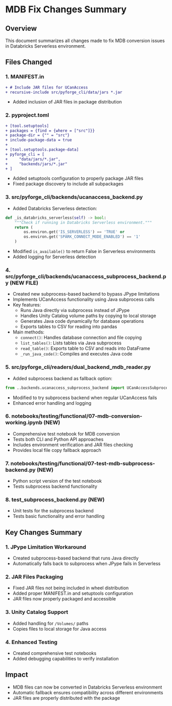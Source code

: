 # MDB Fix Changes Summary

## Overview
This document summarizes all changes made to fix MDB conversion issues in Databricks Serverless environment.

## Files Changed

### 1. **MANIFEST.in**
```diff
+ # Include JAR files for UCanAccess
+ recursive-include src/pyforge_cli/data/jars *.jar
```
- Added inclusion of JAR files in package distribution

### 2. **pyproject.toml**
```diff
+ [tool.setuptools]
+ packages = {find = {where = ["src"]}}
+ package-dir = {"" = "src"}
+ include-package-data = true
+ 
+ [tool.setuptools.package-data]
+ pyforge_cli = [
+     "data/jars/*.jar",
+     "backends/jars/*.jar"
+ ]
```
- Added setuptools configuration to properly package JAR files
- Fixed package discovery to include all subpackages

### 3. **src/pyforge_cli/backends/ucanaccess_backend.py**
- Added Databricks Serverless detection:
```python
def _is_databricks_serverless(self) -> bool:
    """Check if running in Databricks Serverless environment."""
    return (
        os.environ.get('IS_SERVERLESS') == 'TRUE' or
        os.environ.get('SPARK_CONNECT_MODE_ENABLED') == '1'
    )
```
- Modified `is_available()` to return False in Serverless environments
- Added logging for Serverless detection

### 4. **src/pyforge_cli/backends/ucanaccess_subprocess_backend.py** (NEW FILE)
- Created new subprocess-based backend to bypass JPype limitations
- Implements UCanAccess functionality using Java subprocess calls
- Key features:
  - Runs Java directly via subprocess instead of JPype
  - Handles Unity Catalog volume paths by copying to local storage
  - Generates Java code dynamically for database operations
  - Exports tables to CSV for reading into pandas
- Main methods:
  - `connect()`: Handles database connection and file copying
  - `list_tables()`: Lists tables via Java subprocess
  - `read_table()`: Exports table to CSV and reads into DataFrame
  - `_run_java_code()`: Compiles and executes Java code

### 5. **src/pyforge_cli/readers/dual_backend_mdb_reader.py**
- Added subprocess backend as fallback option:
```python
from ..backends.ucanaccess_subprocess_backend import UCanAccessSubprocessBackend
```
- Modified to try subprocess backend when regular UCanAccess fails
- Enhanced error handling and logging

### 6. **notebooks/testing/functional/07-mdb-conversion-working.ipynb** (NEW)
- Comprehensive test notebook for MDB conversion
- Tests both CLI and Python API approaches
- Includes environment verification and JAR files checking
- Provides local file copy fallback approach

### 7. **notebooks/testing/functional/07-test-mdb-subprocess-backend.py** (NEW)
- Python script version of the test notebook
- Tests subprocess backend functionality

### 8. **test_subprocess_backend.py** (NEW)
- Unit tests for the subprocess backend
- Tests basic functionality and error handling

## Key Changes Summary

### 1. **JPype Limitation Workaround**
- Created subprocess-based backend that runs Java directly
- Automatically falls back to subprocess when JPype fails in Serverless

### 2. **JAR Files Packaging**
- Fixed JAR files not being included in wheel distribution
- Added proper MANIFEST.in and setuptools configuration
- JAR files now properly packaged and accessible

### 3. **Unity Catalog Support**
- Added handling for `/Volumes/` paths
- Copies files to local storage for Java access

### 4. **Enhanced Testing**
- Created comprehensive test notebooks
- Added debugging capabilities to verify installation

## Impact
- MDB files can now be converted in Databricks Serverless environment
- Automatic fallback ensures compatibility across different environments
- JAR files are properly distributed with the package
